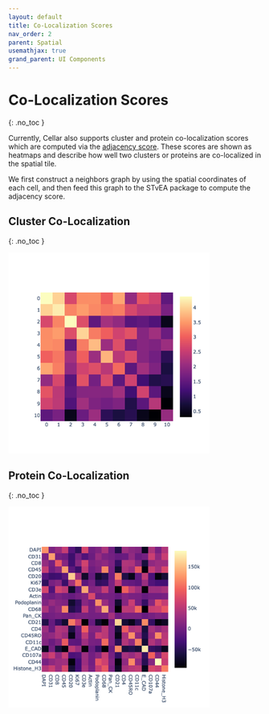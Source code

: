 ```yaml
---
layout: default
title: Co-Localization Scores
nav_order: 2
parent: Spatial
usemathjax: true
grand_parent: UI Components
---
```


# Co-Localization Scores
{: .no_toc }

Currently, Cellar also supports cluster and protein co-localization scores
which are computed via the
[adjacency score](https://github.com/CamaraLab/AdjacencyScore).
These scores are shown as heatmaps and describe how well two clusters
or proteins are co-localized in the spatial tile.

We first construct a neighbors graph by using the spatial coordinates
of each cell, and then feed this graph to the STvEA package to compute
the adjacency score.

## Cluster Co-Localization
{: .no_toc }

<img src="../../../images/cluster-coloc.png" width="400" class="center"/>

## Protein Co-Localization
{: .no_toc }

<img src="../../../images/protein-coloc.png" width="400" class="center"/>
